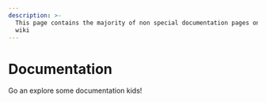 ```yaml
---
description: >-
  This page contains the majority of non special documentation pages on this
  wiki
---
```


# Documentation

Go an explore some documentation kids!
